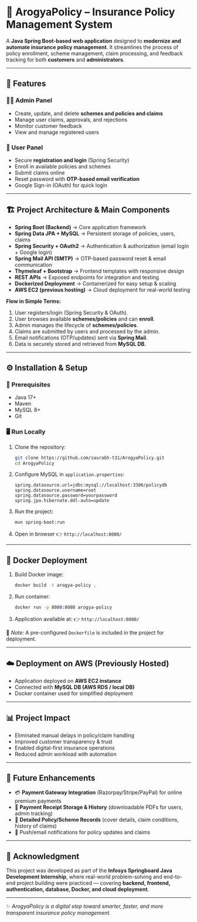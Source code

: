 
# 🏥 ArogyaPolicy – Insurance Policy Management System

A **Java Spring Boot-based web application** designed to **modernize and automate insurance policy management**.
It streamlines the process of policy enrollment, scheme management, claim processing, and feedback tracking for both **customers** and **administrators**.

---

## 📌 Features

### 👨‍💼 Admin Panel

* Create, update, and delete **schemes and policies and claims**
* Manage user claims, approvals, and rejections
* Monitor customer feedback
* View and manage registered users

### 👥 User Panel

* Secure **registration and login** (Spring Security)
* Enroll in available policies and schemes
* Submit claims online
* Reset password with **OTP-based email verification**
* Google Sign-in (OAuth) for quick login

---

## 🏗️ Project Architecture & Main Components

* **Spring Boot (Backend)** → Core application framework
* **Spring Data JPA + MySQL** → Persistent storage of policies, users, claims
* **Spring Security + OAuth2** → Authentication & authorization (email login + Google login)
* **Spring Mail API (SMTP)** → OTP-based password reset & email communication
* **Thymeleaf + Bootstrap** → Frontend templates with responsive design
* **REST APIs** → Exposed endpoints for integration and testing
* **Dockerized Deployment** → Containerized for easy setup & scaling
* **AWS EC2 (previous hosting)** → Cloud deployment for real-world testing

**Flow in Simple Terms:**

1. User registers/login (Spring Security & OAuth).
2. User browses available **schemes/policies** and can **enroll**.
3. Admin manages the lifecycle of **schemes/policies**.
4. Claims are submitted by users and processed by the admin.
5. Email notifications (OTP/updates) sent via **Spring Mail**.
6. Data is securely stored and retrieved from **MySQL DB**.

---

## ⚙️ Installation & Setup

### 🔧 Prerequisites

* Java 17+
* Maven
* MySQL 8+
* Git

### 🖥️ Run Locally

1. Clone the repository:

   ```bash
   git clone https://github.com/saurabh-t31/ArogyaPolicy.git
   cd ArogyaPolicy
   ```
2. Configure MySQL in `application.properties`:

   ```properties
   spring.datasource.url=jdbc:mysql://localhost:3306/policydb
   spring.datasource.username=root
   spring.datasource.password=yourpassword
   spring.jpa.hibernate.ddl-auto=update
   ```
3. Run the project:

   ```bash
   mvn spring-boot:run
   ```
4. Open in browser 👉 `http://localhost:8080/`

---

## 🐳 Docker Deployment

1. Build Docker image:

   ```bash
   docker build -t arogya-policy .
   ```
2. Run container:

   ```bash
   docker run -p 8080:8080 arogya-policy
   ```
3. Application available at: 👉 `http://localhost:8080/`

📌 *Note:* A pre-configured `Dockerfile` is included in the project for deployment.

---

## ☁️ Deployment on AWS (Previously Hosted)

* Application deployed on **AWS EC2 instance**
* Connected with **MySQL DB (AWS RDS / local DB)**
* Docker container used for simplified deployment
---

## 📊 Project Impact

* Eliminated manual delays in policy/claim handling
* Improved customer transparency & trust
* Enabled digital-first insurance operations
* Reduced admin workload with automation

---

## 🔮 Future Enhancements

* 💳 **Payment Gateway Integration** (Razorpay/Stripe/PayPal) for online premium payments
* 🧾 **Payment Receipt Storage & History** (downloadable PDFs for users, admin tracking)
* 📑 **Detailed Policy/Scheme Records** (cover details, claim conditions, history of claims)
* 🔔 Push/email notifications for policy updates and claims

---

## 🙌 Acknowledgment

This project was developed as part of the **Infosys Springboard Java Development Internship**, where real-world problem-solving and end-to-end project building were practiced — covering **backend, frontend, authentication, database, Docker, and cloud deployment**.

---

✨ *ArogyaPolicy is a digital step toward smarter, faster, and more transparent insurance policy management.*

